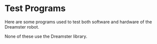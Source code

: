 Test Programs
=============

Here are some programs used to test both software and hardware of the Dreamster robot.

None of these use the Dreamster library.